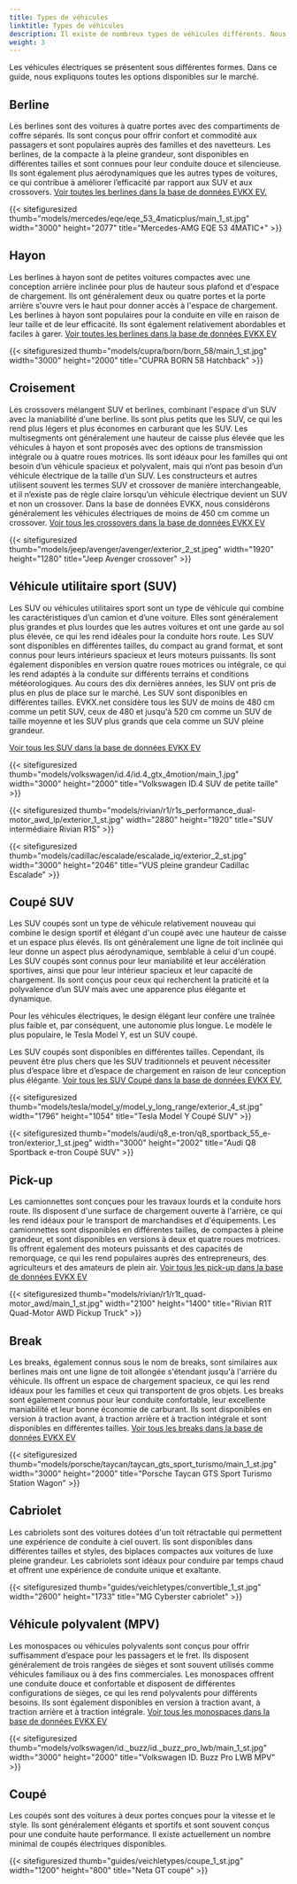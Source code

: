 ```yaml
---
title: Types de véhicules
linktitle: Types de véhicules
description: Il existe de nombreux types de véhicules différents. Nous expliquons la différence.
weight: 3
---
```

<!-- markdownlint-disable MD033 -->

Les véhicules électriques se présentent sous différentes formes. Dans ce guide, nous expliquons toutes les options disponibles sur le marché.

## Berline

Les berlines sont des voitures à quatre portes avec des compartiments de coffre séparés. Ils sont conçus pour offrir confort et commodité aux passagers et sont populaires auprès des familles et des navetteurs. Les berlines, de la compacte à la pleine grandeur, sont disponibles en différentes tailles et sont connues pour leur conduite douce et silencieuse. Ils sont également plus aérodynamiques que les autres types de voitures, ce qui contribue à améliorer l’efficacité par rapport aux SUV et aux crossovers. [Voir toutes les berlines dans la base de données EVKX EV.](https://evkx.net/evsearch/?sortOrder=Name&evType=Sedan)

{{< sitefiguresized thumb="models/mercedes/eqe/eqe_53_4maticplus/main_1_st.jpg" width="3000" height="2077" title="Mercedes-AMG EQE 53 4MATIC+" >}}

## Hayon

Les berlines à hayon sont de petites voitures compactes avec une conception arrière inclinée pour plus de hauteur sous plafond et d'espace de chargement. Ils ont généralement deux ou quatre portes et la porte arrière s'ouvre vers le haut pour donner accès à l'espace de chargement. Les berlines à hayon sont populaires pour la conduite en ville en raison de leur taille et de leur efficacité. Ils sont également relativement abordables et faciles à garer. [Voir toutes les berlines dans la base de données EVKX EV](https://evkx.net/evsearch/?sortOrder=Name&evType=Hatchback)

{{< sitefiguresized thumb="models/cupra/born/born_58/main_1_st.jpg" width="3000" height="2000" title="CUPRA BORN 58 Hatchback" >}}

## Croisement

Les crossovers mélangent SUV et berlines, combinant l'espace d'un SUV avec la maniabilité d'une berline. Ils sont plus petits que les SUV, ce qui les rend plus légers et plus économes en carburant que les SUV. Les multisegments ont généralement une hauteur de caisse plus élevée que les véhicules à hayon et sont proposés avec des options de transmission intégrale ou à quatre roues motrices. Ils sont idéaux pour les familles qui ont besoin d’un véhicule spacieux et polyvalent, mais qui n’ont pas besoin d’un véhicule électrique de la taille d’un SUV. Les constructeurs et autres utilisent souvent les termes SUV et crossover de manière interchangeable, et il n’existe pas de règle claire lorsqu’un véhicule électrique devient un SUV et non un crossover. Dans la base de données EVKX, nous considérons généralement les véhicules électriques de moins de 450 cm comme un crossover. [Voir tous les crossovers dans la base de données EVKX EV](https://evkx.net/evsearch/?sortOrder=Name&evType=Crossover)

{{< sitefiguresized thumb="models/jeep/avenger/avenger/exterior_2_st.jpeg" width="1920" height="1280" title="Jeep Avenger crossover" >}}

## Véhicule utilitaire sport (SUV)

Les SUV ou véhicules utilitaires sport sont un type de véhicule qui combine les caractéristiques d’un camion et d’une voiture. Elles sont généralement plus grandes et plus lourdes que les autres voitures et ont une garde au sol plus élevée, ce qui les rend idéales pour la conduite hors route. Les SUV sont disponibles en différentes tailles, du compact au grand format, et sont connus pour leurs intérieurs spacieux et leurs moteurs puissants. Ils sont également disponibles en version quatre roues motrices ou intégrale, ce qui les rend adaptés à la conduite sur différents terrains et conditions météorologiques. Au cours des dix dernières années, les SUV ont pris de plus en plus de place sur le marché. Les SUV sont disponibles en différentes tailles. EVKX.net considère tous les SUV de moins de 480 cm comme un petit SUV, ceux de 480 et jusqu'à 520 cm comme un SUV de taille moyenne et les SUV plus grands que cela comme un SUV pleine grandeur.

[Voir tous les SUV dans la base de données EVKX EV](https://evkx.net/evsearch/?sortOrder=Name&evType=SUV)

{{< sitefiguresized thumb="models/volkswagen/id.4/id.4_gtx_4motion/main_1.jpg" width="3000" height="2000" title="Volkswagen ID.4 SUV de petite taille" >}}

{{< sitefiguresized thumb="models/rivian/r1/r1s_performance_dual-motor_awd_lp/exterior_1_st.jpg" width="2880" height="1920" title="SUV intermédiaire Rivian R1S" >}}

{{< sitefiguresized thumb="models/cadillac/escalade/escalade_iq/exterior_2_st.jpg" width="3000" height="2046" title="VUS pleine grandeur Cadillac Escalade" >}}

## Coupé SUV

Les SUV coupés sont un type de véhicule relativement nouveau qui combine le design sportif et élégant d'un coupé avec une hauteur de caisse et un espace plus élevés. Ils ont généralement une ligne de toit inclinée qui leur donne un aspect plus aérodynamique, semblable à celui d'un coupé. Les SUV coupés sont connus pour leur maniabilité et leur accélération sportives, ainsi que pour leur intérieur spacieux et leur capacité de chargement. Ils sont conçus pour ceux qui recherchent la praticité et la polyvalence d’un SUV mais avec une apparence plus élégante et dynamique.

Pour les véhicules électriques, le design élégant leur confère une traînée plus faible et, par conséquent, une autonomie plus longue. Le modèle le plus populaire, le Tesla Model Y, est un SUV coupé.

Les SUV coupés sont disponibles en différentes tailles. Cependant, ils peuvent être plus chers que les SUV traditionnels et peuvent nécessiter plus d’espace libre et d’espace de chargement en raison de leur conception plus élégante. [Voir tous les SUV Coupé dans la base de données EVKX EV.](https://evkx.net/evsearch/?sortOrder=Name&evType=CoupeSUV)

{{< sitefiguresized thumb="models/tesla/model_y/model_y_long_range/exterior_4_st.jpg" width="1796" height="1054" title="Tesla Model Y Coupé SUV" >}}

{{< sitefiguresized thumb="models/audi/q8_e-tron/q8_sportback_55_e-tron/exterior_1_st.jpeg" width="3000" height="2002" title="Audi Q8 Sportback e-tron Coupé SUV" >}}

## Pick-up

Les camionnettes sont conçues pour les travaux lourds et la conduite hors route. Ils disposent d'une surface de chargement ouverte à l'arrière, ce qui les rend idéaux pour le transport de marchandises et d'équipements. Les camionnettes sont disponibles en différentes tailles, de compactes à pleine grandeur, et sont disponibles en versions à deux et quatre roues motrices. Ils offrent également des moteurs puissants et des capacités de remorquage, ce qui les rend populaires auprès des entrepreneurs, des agriculteurs et des amateurs de plein air. [Voir tous les pick-up dans la base de données EVKX EV](https://evkx.net/evsearch/?sortOrder=Name&evType=PickupTruck)

{{< sitefiguresized thumb="models/rivian/r1/r1t_quad-motor_awd/main_1_st.jpg" width="2100" height="1400" title="Rivian R1T Quad-Motor AWD Pickup Truck" >}}

## Break

Les breaks, également connus sous le nom de breaks, sont similaires aux berlines mais ont une ligne de toit allongée s'étendant jusqu'à l'arrière du véhicule. Ils offrent un espace de chargement spacieux, ce qui les rend idéaux pour les familles et ceux qui transportent de gros objets. Les breaks sont également connus pour leur conduite confortable, leur excellente maniabilité et leur bonne économie de carburant. Ils sont disponibles en version à traction avant, à traction arrière et à traction intégrale et sont disponibles en différentes tailles. [Voir tous les breaks dans la base de données EVKX EV](https://evkx.net/evsearch/?sortOrder=Name&evType=StationWagon)

{{< sitefiguresized thumb="models/porsche/taycan/taycan_gts_sport_turismo/main_1_st.jpg" width="3000" height="2000" title="Porsche Taycan GTS Sport Turismo Station Wagon" >}}

## Cabriolet

Les cabriolets sont des voitures dotées d'un toit rétractable qui permettent une expérience de conduite à ciel ouvert. Ils sont disponibles dans différentes tailles et styles, des biplaces compactes aux voitures de luxe pleine grandeur. Les cabriolets sont idéaux pour conduire par temps chaud et offrent une expérience de conduite unique et exaltante.

{{< sitefiguresized thumb="guides/veichletypes/convertible_1_st.jpg" width="2600" height="1733" title="MG Cyberster cabriolet" >}}

## Véhicule polyvalent (MPV)

Les monospaces ou véhicules polyvalents sont conçus pour offrir suffisamment d’espace pour les passagers et le fret. Ils disposent généralement de trois rangées de sièges et sont souvent utilisés comme véhicules familiaux ou à des fins commerciales. Les monospaces offrent une conduite douce et confortable et disposent de différentes configurations de sièges, ce qui les rend polyvalents pour différents besoins. Ils sont également disponibles en version à traction avant, à traction arrière et à traction intégrale. [Voir tous les monospaces dans la base de données EVKX EV](https://evkx.net/evsearch/?sortOrder=Name&evType=MPV)

{{< sitefiguresized thumb="models/volkswagen/id._buzz/id._buzz_pro_lwb/main_1_st.jpg" width="3000" height="2000" title="Volkswagen ID. Buzz Pro LWB MPV" >}}

## Coupé

Les coupés sont des voitures à deux portes conçues pour la vitesse et le style. Ils sont généralement élégants et sportifs et sont souvent conçus pour une conduite haute performance. Il existe actuellement un nombre minimal de coupés électriques disponibles.

{{< sitefiguresized thumb="guides/veichletypes/coupe_1_st.jpg" width="1200" height="800" title="Neta GT coupé" >}}